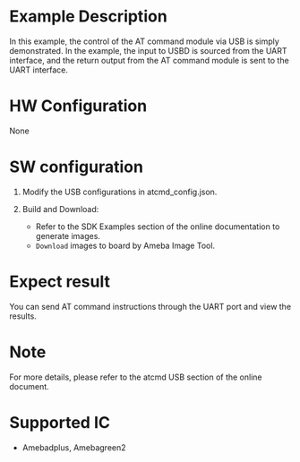 # Example Description

In this example, the control of the AT command module via USB is simply demonstrated. In the example, the input to USBD is sourced from the UART interface, and the return output from the AT command module is sent to the UART interface.


# HW Configuration

None

# SW configuration

1. Modify the USB configurations in atcmd_config.json.

2. Build and Download:
   * Refer to the SDK Examples section of the online documentation to generate images.
   * `Download` images to board by Ameba Image Tool.

# Expect result

You can send AT command instructions through the UART port and view the results.

# Note

For more details, please refer to the atcmd USB section of the online document.

# Supported IC

- Amebadplus, Amebagreen2
